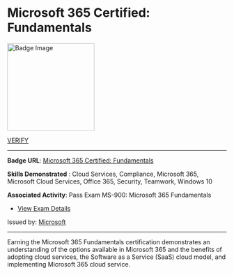 # __Microsoft 365 Certified: Fundamentals__
<a href='#'>
<img alt='Badge Image' width='200px' src='https://images.credly.com/images/0c6d9839-f468-4adc-987d-5cfae4a9ee67/image.png'></a>

 [VERIFY](https://www.credly.com/badges/2df8c524-9379-45f1-94b1-9d9cf962c065/public_url)

---

**Badge URL**: [Microsoft 365 Certified: Fundamentals](https://www.credly.com/org/microsoft-certification/badge/microsoft-365-certified-fundamentals)

**Skills Demonstrated** : Cloud Services, Compliance, Microsoft 365, Microsoft Cloud Services, Office 365, Security, Teamwork, Windows 10

**Associated Activity**: Pass Exam MS-900: Microsoft 365 Fundamentals
- [View Exam Details](https://docs.microsoft.com/learn/certifications/exams/ms-900)

Issued by: [Microsoft](https://www.credly.com/org/microsoft-certification)

---

Earning the Microsoft 365 Fundamentals certification demonstrates an understanding of the options available in Microsoft 365 and the benefits of adopting cloud services, the Software as a Service (SaaS) cloud model, and implementing Microsoft 365 cloud service.


